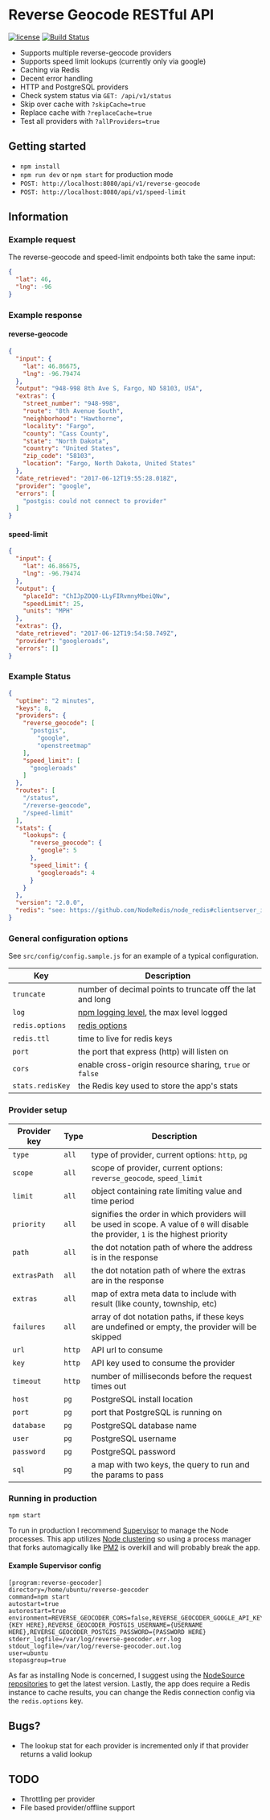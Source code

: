 # Reverse Geocode RESTful API

[![license](https://img.shields.io/github/license/marshallford/reverse-geocoder.svg)]()
[![Build Status](https://travis-ci.org/marshallford/reverse-geocoder.svg?branch=master)](https://travis-ci.org/marshallford/reverse-geocoder)

* Supports multiple reverse-geocode providers
* Supports speed limit lookups (currently only via google)
* Caching via Redis
* Decent error handling
* HTTP and PostgreSQL providers
* Check system status via `GET: /api/v1/status`
* Skip over cache with `?skipCache=true`
* Replace cache with `?replaceCache=true`
* Test all providers with `?allProviders=true`

## Getting started

* `npm install`
* `npm run dev` or `npm start` for production mode
* `POST: http://localhost:8080/api/v1/reverse-geocode`
* `POST: http://localhost:8080/api/v1/speed-limit`


## Information

### Example request

The reverse-geocode and speed-limit endpoints both take the same input:

```json
{
  "lat": 46,
  "lng": -96
}
```

### Example response

#### reverse-geocode

```json
{
  "input": {
    "lat": 46.86675,
    "lng": -96.79474
  },
  "output": "948-998 8th Ave S, Fargo, ND 58103, USA",
  "extras": {
    "street_number": "948-998",
    "route": "8th Avenue South",
    "neighborhood": "Hawthorne",
    "locality": "Fargo",
    "county": "Cass County",
    "state": "North Dakota",
    "country": "United States",
    "zip_code": "58103",
    "location": "Fargo, North Dakota, United States"
  },
  "date_retrieved": "2017-06-12T19:55:28.018Z",
  "provider": "google",
  "errors": [
    "postgis: could not connect to provider"
  ]
}
```

#### speed-limit

``` json
{
  "input": {
    "lat": 46.86675,
    "lng": -96.79474
  },
  "output": {
    "placeId": "ChIJpZOQ0-LLyFIRvmnyMbeiQNw",
    "speedLimit": 25,
    "units": "MPH"
  },
  "extras": {},
  "date_retrieved": "2017-06-12T19:54:58.749Z",
  "provider": "googleroads",
  "errors": []
}
```


### Example Status

```json
{
  "uptime": "2 minutes",
  "keys": 8,
  "providers": {
    "reverse_geocode": [
      "postgis",
  		"google",
  		"openstreetmap"
  	],
  	"speed_limit": [
      "googleroads"
  	]
  },
  "routes": [
    "/status",
    "/reverse-geocode",
    "/speed-limit"
  ],
  "stats": {
    "lookups": {
      "reverse_geocode": {
        "google": 5
      },
      "speed_limit": {
        "googleroads": 4
      }
    }
  },
  "version": "2.0.0",
  "redis": "see: https://github.com/NodeRedis/node_redis#clientserver_info"
}
```

### General configuration options

See `src/config/config.sample.js` for an example of a typical configuration.

|Key|Description|
|---|-----------|
|`truncate`|number of decimal points to truncate off the lat and long|
|`log`|[npm logging level](https://www.npmjs.com/package/winston#logging-levels), the max level logged|
|`redis.options`|[redis options](https://github.com/NodeRedis/node_redis#options-object-properties)|
|`redis.ttl`|time to live for redis keys|
|`port`|the port that express (http) will listen on|
|`cors`|enable cross-origin resource sharing, `true` or `false`|
|`stats.redisKey`|the Redis key used to store the app's stats|

### Provider setup

|Provider key|Type|Description|
|------------|----|-----------|
|`type`|`all`|type of provider, current options: `http`, `pg`|
|`scope`|`all`|scope of provider, current options: `reverse_geocode`, `speed_limit`|
|`limit`|`all`|object containing rate limiting value and time period|
|`priority`|`all`|signifies the order in which providers will be used in scope. A value of `0` will disable the provider, `1` is the highest priority|
|`path`|`all`|the dot notation path of where the address is in the response|
|`extrasPath`|`all`|the dot notation path of where the extras are in the response|
|`extras`|`all`|map of extra meta data to include with result (like county, township, etc)|
|`failures`|`all`|array of dot notation paths, if these keys are undefined or empty, the provider will be skipped|
|`url`|`http`|API url to consume|
|`key`|`http`|API key used to consume the provider|
|`timeout`|`http`|number of milliseconds before the request times out|
|`host`|`pg`|PostgreSQL install location|
|`port`|`pg`|port that PostgreSQL is running on|
|`database`|`pg`|PostgreSQL database name|
|`user`|`pg`|PostgreSQL username|
|`password`|`pg`|PostgreSQL password|
|`sql`|`pg`|a map with two keys, the query to run and the params to pass|

### Running in production

```
npm start
```

To run in production I recommend [Supervisor](http://supervisord.org/) to manage the Node processes. This app utilizes [Node clustering](https://nodejs.org/api/cluster.html) so using a process manager that forks automagically like [PM2](https://github.com/Unitech/pm2) is overkill and will probably break the app.


#### Example Supervisor config

```
[program:reverse-geocoder]
directory=/home/ubuntu/reverse-geocoder
command=npm start
autostart=true
autorestart=true
environment=REVERSE_GEOCODER_CORS=false,REVERSE_GEOCODER_GOOGLE_API_KEY={KEY HERE},REVERSE_GEOCODER_POSTGIS_USERNAME={USERNAME HERE},REVERSE_GEOCODER_POSTGIS_PASSWORD={PASSWORD HERE}
stderr_logfile=/var/log/reverse-geocoder.err.log
stdout_logfile=/var/log/reverse-geocoder.out.log
user=ubuntu
stopasgroup=true
```

As far as installing Node is concerned, I suggest using the [NodeSource repositories](https://github.com/nodesource/distributions) to get the latest version. Lastly, the app does require a Redis instance to cache results, you can change the Redis connection config via the `redis.options` key.

## Bugs?

* The lookup stat for each provider is incremented only if that provider returns a valid lookup

## TODO

* Throttling per provider
* File based provider/offline support
